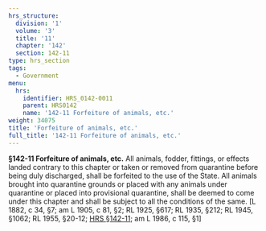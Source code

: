 ```yaml
---
hrs_structure:
  division: '1'
  volume: '3'
  title: '11'
  chapter: '142'
  section: 142-11
type: hrs_section
tags:
  - Government
menu:
  hrs:
    identifier: HRS_0142-0011
    parent: HRS0142
    name: '142-11 Forfeiture of animals, etc.'
weight: 34075
title: 'Forfeiture of animals, etc.'
full_title: '142-11 Forfeiture of animals, etc.'
---
```

**§142-11 Forfeiture of animals, etc.** All animals, fodder, fittings, or effects landed contrary to this chapter or taken or removed from quarantine before being duly discharged, shall be forfeited to the use of the State. All animals brought into quarantine grounds or placed with any animals under quarantine or placed into provisional quarantine, shall be deemed to come under this chapter and shall be subject to all the conditions of the same. [L 1882, c 34, §7; am L 1905, c 81, §2; RL 1925, §617; RL 1935, §212; RL 1945, §1062; RL 1955, §20-12; [HRS §142-11](/title-11/chapter-142/section-142-11/); am L 1986, c 115, §1]